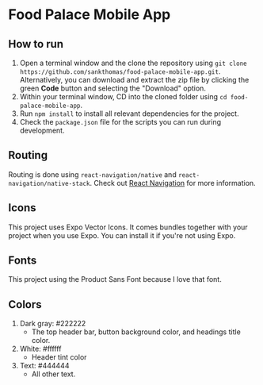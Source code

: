 # Food Palace Mobile App

## How to run

1. Open a terminal window and the clone the repository using `git clone https://github.com/sankthomas/food-palace-mobile-app.git`. Alternatively, you can download and extract the zip file by clicking the green **Code** button and selecting the "Download" option.
2. Within your terminal window, CD into the cloned folder using `cd food-palace-mobile-app`.
3. Run `npm install` to install all relevant dependencies for the project.
4. Check the `package.json` file for the scripts you can run during development.

## Routing

Routing is done using `react-navigation/native` and `react-navigation/native-stack`. Check out [React Navigation](https://reactnavigation.org/docs/installation) for more information.

## Icons

This project uses Expo Vector Icons. It comes bundles together with your project when you use Expo. You can install it if you're not using Expo.

## Fonts

This project using the Product Sans Font because I love that font.

## Colors

1. Dark gray: #222222
    - The top header bar, button background color, and headings title color.
2. White: #ffffff
    - Header tint color
3. Text: #444444
    - All other text.

